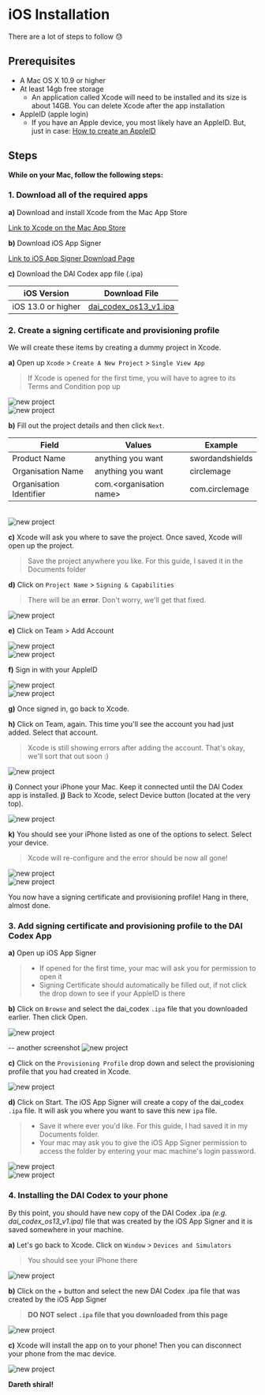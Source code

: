 # iOS Installation

There are a lot of steps to follow 😓

## Prerequisites

* A Mac OS X 10.9 or higher
* At least 14gb free storage
    * An application called Xcode will need to be installed and its size is about 14GB. You can delete Xcode after the app installation
* AppleID (apple login)
    * If you have an Apple device, you most likely have an AppleID. But, just in case: [How to create an AppleID](https://support.apple.com/en-au/HT204316)

## Steps

**While on your Mac, follow the following steps:**

### 1. Download all of the required apps

**a)** Download and install Xcode from the Mac App Store

[Link to Xcode on the Mac App Store](https://apps.apple.com/us/app/xcode/id497799835?mt=12)

**b)** Download iOS App Signer

[Link to iOS App Signer Download Page](https://dantheman827.github.io/ios-app-signer)

**c)** Download the DAI Codex app file (.ipa)

| iOS Version        | Download File                                                                                                    |
| ------------------ | ---------------------------------------------------------------------------------------------------------------- |
| iOS 13.0 or higher | [dai\_codex\_os13\_v1.ipa](https://github.com/leechuyem/DAI-Codex/releases/download/v1.0/dai_codex_ios13_v1.ipa) |

### 2. Create a signing certificate and provisioning profile

We will create these items by creating a dummy project in Xcode.

**a)** Open up `Xcode` > `Create A New Project` > `Single View App`

> If Xcode is opened for the first time, you will have to agree to its Terms and Condition pop up
  
<img src="https://imgur.com/xpSNmnl.jpg" alt="new project"/>
<br>
<img src="https://imgur.com/GyCUblz.jpg" alt="new project"/>

**b)** Fill out the project details and then click `Next`.

| Field                   | Values                                   | Example                        |
| ----------------------- | ---------------------------------------- | ------------------------------ |
| Product Name            | anything you want                        | swordandshields                |
| Organisation Name       | anything you want                        | circlemage                     |
| Organisation Identifier | com.\<organisation name> | com.circlemage |
<br>
<img src="https://imgur.com/79qYsJe.jpg" alt="new project"/>

**c)** Xcode will ask you where to save the project. Once saved, Xcode will open up the project.

> Save the project anywhere you like. For this guide, I saved it in the Documents folder

**d)** Click on `Project Name` > `Signing & Capabilities`

> There will be an **error**. Don't worry, we'll get that fixed. 

<img src="https://imgur.com/Am3PrDu.jpg" alt="new project"/>

**e)** Click on Team > Add Account

<img src="https://imgur.com/uc5mtt0.jpg" alt="new project"/>
<br>
<img src="https://imgur.com/NqcB4Pv.jpg" alt="new project"/>

**f)** Sign in with your AppleID

<img src="https://imgur.com/Auw2B65.jpg" alt="new project"/>
<br>
<img src="https://https://imgur.com/ismrTDI.jpg" alt="new project"/>

**g)** Once signed in, go back to Xcode.

**h)** Click on Team, again. This time you'll see the account you had just added. Select that account.

> Xcode is still showing errors after adding the account. That's okay, we'll sort that out soon :)

<img src="https://imgur.com/vHwR9jT.jpg" alt="new project"/>

**i)** Connect your iPhone your Mac. Keep it connected until the DAI Codex app is installed.
**j)** Back to Xcode, select Device button (located at the very top). 

<img src="https://imgur.com/YFS5xM7.jpg" alt="new project"/>

**k)** You should see your iPhone listed as one of the options to select. Select your device.

> Xcode will re-configure and the error should be now all gone!

<img src="https://imgur.com/yhf5y0J.jpg" alt="new project"/>
<br>
<img src="https://imgur.com/Ds5Szmx.jpg" alt="new project"/>

You now have a signing certificate and provisioning profile! Hang in there, almost done.

### 3. Add signing certificate and provisioning profile to the DAI Codex App

**a)** Open up iOS App Signer
> * If opened for the first time, your mac will ask you for permission to open it
> * Signing Certificate should automatically be filled out, if not click the drop down to see if your AppleID is there

**b)** Click on `Browse` and select the dai_codex `.ipa` file that you downloaded earlier. Then click Open.

<img src="https://imgur.com/LGKpHLT.jpg" alt="new project"/>

-- another screenshot
<img src="https://imgur.com/jpUgQkk.jpg" alt="new project"/>


**c)** Click on the `Provisioning Profile` drop down and select the provisioning profile that you had created in Xcode.

<img src="https://imgur.com/XkJOCz3.jpg" alt="new project"/>


**d)** Click on Start. The iOS App Signer will create a copy of the dai_codex `.ipa` file. It will ask you where you want to save this new `ipa` file.
> * Save it where ever you'd like. For this guide, I had saved it in my Documents folder.
> * Your mac may ask you to give the iOS App Signer permission to access the folder by entering your mac machine's login password.

<img src="https://imgur.com/Nqrkwbh.jpg" alt="new project"/>
<br>
<img src="https://imgur.com/z2brFDD.jpg" alt="new project"/>

### 4. Installing the DAI Codex to your phone

By this point, you should have new copy of the DAI Codex .ipa *(e.g. dai_codex_os13_v1.ipa)* file that was created by the iOS App Signer and it is saved somewhere in your machine.

**a)** Let's go back to Xcode. Click on `Window` > `Devices and Simulators`

> You should see your iPhone there

<img src="https://imgur.com/LeZpcvY.jpg" alt="new project"/>

**b)** Click on the + button and select the new DAI Codex .ipa file that was created by the iOS App Signer

> **DO NOT select `.ipa` file that you downloaded from this page**

<img src="https://imgur.com/1y1O5nq.jpg" alt="new project"/>


**c)** Xcode will install the app on to your phone! Then you can disconnect your phone from the mac device.

<img src="https://imgur.com/BSTGXwm.jpg" alt="new project"/>

**Dareth shiral!**
